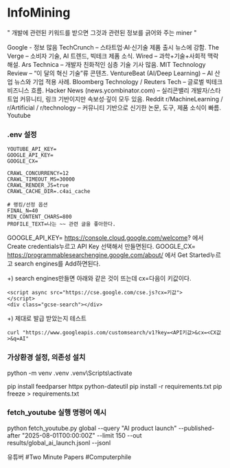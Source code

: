 # InfoMining
" 개발에 관련된 키워드를 받으면 그것과 관련된 정보를 긁어와 주는 miner "


Google - 정보 많음
TechCrunch – 스타트업·AI·신기술 제품 출시 뉴스에 강함.
The Verge – 소비자 기술, AI 트렌드, 빅테크 제품 소식.
Wired – 과학+기술+사회적 맥락 해설.
Ars Technica – 개발자 친화적인 심층 기술 기사 많음.
MIT Technology Review – “이 달의 혁신 기술”류 콘텐츠.
VentureBeat (AI/Deep Learning) – AI 산업 뉴스와 기업 적용 사례.
Bloomberg Technology / Reuters Tech – 글로벌 빅테크 비즈니스 흐름.
Hacker News (news.ycombinator.com) – 실리콘밸리 개발자/스타트업 커뮤니티, 링크 기반이지만 속보성·깊이 모두 있음.
Reddit r/MachineLearning / r/Artificial / r/technology – 커뮤니티 기반으로 신기한 논문, 도구, 제품 소식이 빠름.
Youtube


### .env 설정
```
YOUTUBE_API_KEY=
GOOGLE_API_KEY=
GOOGLE_CX=

CRAWL_CONCURRENCY=12
CRAWL_TIMEOUT_MS=30000
CRAWL_RENDER_JS=true
CRAWL_CACHE_DIR=.c4ai_cache

# 랭킹/선정 옵션
FINAL_N=40
MIN_CONTENT_CHARS=800
PROFILE_TEXT=나는 ~~ 관련 글을 좋아한다.

```

GOOGLE_API_KEY= https://console.cloud.google.com/welcome?
에서 Create credentials누르고 API Key 선택해서 만들면된다.
GOOGLE_CX= https://programmablesearchengine.google.com/about/ 에서 Get Started누르고 search engines를 Add하면된다. 

+) search engines만들면 아래와 같은 것이 뜨는데 cx=다음이 키값이다.
```
<script async src="https://cse.google.com/cse.js?cx=키값">
</script>
<div class="gcse-search"></div>
```

+) 제대로 발급 받았는지 테스트
```
curl "https://www.googleapis.com/customsearch/v1?key=<API키값>&cx=<CX값>&q=AI"
```


### 가상환경 설정, 의존성 설치
python -m venv .venv
.venv\Scripts\activate

pip install feedparser httpx python-dateutil
pip install -r requirements.txt
pip freeze > requirements.txt

### fetch_youtube 실행 명령어 예시
python fetch_youtube.py global --query "AI product launch" --published-after "2025-08-01T00:00:00Z" --limit 150 --out results/global_ai_launch.jsonl --jsonl











유튜버
#Two Minute Papers
#Computerphile